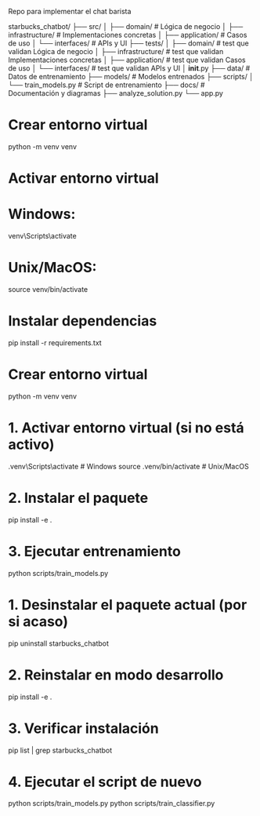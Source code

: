 Repo para implementar el chat barista

starbucks_chatbot/
├── src/
│   ├── domain/         # Lógica de negocio
│   ├── infrastructure/ # Implementaciones concretas
│   ├── application/    # Casos de uso
│   └── interfaces/     # APIs y UI
├── tests/
│   ├── domain/         # test que validan Lógica de negocio
│   ├── infrastructure/ # test que validan Implementaciones concretas
│   ├── application/    # test que validan Casos de uso
│   └── interfaces/     # test que validan APIs y UI
│   __init__.py
├── data/              # Datos de entrenamiento
├── models/              # Modelos entrenados
├── scripts/
│   └── train_models.py  # Script de entrenamiento
├── docs/              # Documentación y diagramas
├── analyze_solution.py
└── app.py

<!-- Si quiero correr el proyecto -->
# Crear entorno virtual
python -m venv venv

# Activar entorno virtual
# Windows:
venv\Scripts\activate
# Unix/MacOS:
source venv/bin/activate

# Instalar dependencias
pip install -r requirements.txt

<!-- Si quiero crear los modelos, en el folder scripts/*.py  -->
<!-- Primera vez  -->

# Crear entorno virtual
python -m venv venv

# 1. Activar entorno virtual (si no está activo)
.venv\Scripts\activate  # Windows
source .venv/bin/activate  # Unix/MacOS

# 2. Instalar el paquete
pip install -e .

# 3. Ejecutar entrenamiento
python scripts/train_models.py

<!-- Si quiero hacer un cambio, secuencia  -->

# 1. Desinstalar el paquete actual (por si acaso)
pip uninstall starbucks_chatbot

# 2. Reinstalar en modo desarrollo
pip install -e .

# 3. Verificar instalación
pip list | grep starbucks_chatbot

# 4. Ejecutar el script de nuevo
python scripts/train_models.py
python scripts/train_classifier.py